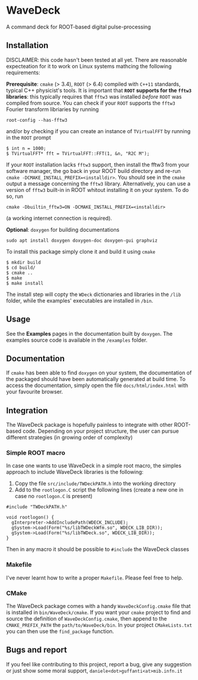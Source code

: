 # WaveDeck

A command deck for ROOT-based digital pulse-processing

## Installation

DISCLAIMER: this code hasn't been tested at all yet. 
There are reasonable expecteation for it to work on Linux systems mathcing 
the following requirements:

**Prerequisite**: `cmake` (> 3.4), `ROOT` (> 6.4) compiled with `C++11` standards, 
typical C++ physicist's tools. It is important that **`ROOT` supports for the 
`fftw3` libraries**: this typically requires that `fftw3` was installed _before_ 
`ROOT` was compiled from source. You can check if your `ROOT` supports
the `fftw3` Fourier transform libriaries by running 
```
root-config --has-fftw3
```
and/or by checking if you can create an instance of `TVirtualFFT`
by running in the `ROOT` prompt
```
$ int n = 1000;
$ TVirtualFFT* fft = TVirtualFFT::FFT(1, &n, "R2C M");
```
If your `ROOT` installation lacks `fftw3` support, then install the 
fftw3 from your software manager, the go back in your ROOT build 
directory and re-run `cmake -DCMAKE_INSTALL_PREFIX=<installdir>`.
You should see in the `cmake` output a message concerning the `fftw3`
library. Alternatively, you can use a version of `fftw3` built-in 
in ROOT whitout installing it on your system. To do so, run 
```
cmake -Dbuiltin_fftw3=ON -DCMAKE_INSTALL_PREFIX=<installdir>
```
(a working internet connection is required).

**Optional**: `doxygen` for building documentations 
```
sudo apt install doxygen doxygen-doc doxygen-gui graphviz
```

To install this package simply clone it and build it using `cmake`
```
$ mkdir build
$ cd build/
$ cmake ..
$ make 
$ make install
```
The install step will copty the `WDeck` dictionaries and libraries in 
the `/lib` folder, while the examples' executables are installed in `/bin`.

## Usage

See the **Examples** pages in the documentation built by `doxygen`. 
The examples source code is available in the `/examples` folder.

## Documentation

If `cmake` has been able to find `doxygen` on your system, 
the documentation of the packaged should have been automatically generated
at build time. 
To access the documentation, simply open the file `docs/html/index.html`
with your favourite browser. 

## Integration

The WaveDeck package is hopefully painless to integrate with other 
ROOT-based code. Depending on your project structure, the user can
pursue different strategies (in growing order of complexity)

### Simple ROOT macro
In case one wants to use WaveDeck in a simple root macro, 
the simples approach to include WaveDeck libraries is the following:
1. Copy the file `src/include/TWDeckPATH.h` into the working directory
2. Add to the `rootlogon.C` script the following lines (create a new one in case no `rootlogon.C` is present)
  ```
  #include "TWDeckPATH.h"

  void rootlogon() {
    gInterpreter->AddIncludePath(WDECK_INCLUDE);
    gSystem->Load(Form("%s/libTWDeckWfm.so", WDECK_LIB_DIR));
    gSystem->Load(Form("%s/libTWDeck.so", WDECK_LIB_DIR));
  }
  ```
  Then in any macro it should be possible to `#include` the WaveDeck classes
  
### Makefile

I've never learnt how to write a proper `Makefile`. Please feel free to help. 

### CMake 

The WaveDeck package comes with a handy `WaveDeckConfig.cmake` file that is 
installed in `bin/WaveDeck/cmake`. If you want your `cmake` project to 
find and source the definition of `WaveDeckConfig.cmake`, then
append to the `CMAKE_PREFIX_PATH` the `path/to/WaveDeck/bin`.
In your project `CMakeLists.txt` you can then use the `find_package` function.


## Bugs and report

If you feel like contributing to this project, report a bug, give any suggestion
or just show some moral support, `daniele<dot>guffanti<at>mib.infn.it`

